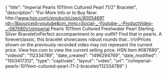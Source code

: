 {
    "title": "Imperial Pearls 1011mm Cultured Pearl 71\/2\" Bracelet",
    "description": "For More Info or to Buy Now: http:\/\/www.hsn.com\/products\/seo\/8005469?rdr=1&sourceid=youtube&cm_mmc=Social-_-Youtube-_-ProductVideo-_-087680\r\nImperial Pearls 1011mm Cultured Freshwater Pearl Sterling Silver Bracelet\nPerfect accompaniment to any outfit? Find that in pearls. A foreverclassic, this bracelet showcases robust rounds that...\r\nPrices shown on the previously recorded video may not represent the current price.  View hsn.com to view the current selling price. HSN Item #087680",
    "videoid": "112334789",
    "date_created": "1496294769",
    "date_modified": "1503417312",
    "type": "captivate",
    "layout": "video",
    "url": "\/v\/imperial-pearls-1011mm-cultured-pearl-71-2-bracelet\/112334789"
}